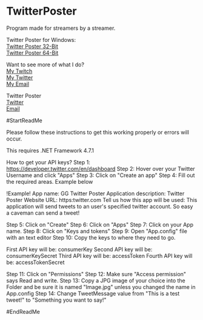 # TwitterPoster
Program made for streamers by a streamer.

Twitter Poster for Windows:
<br><a href="https://github.com/GlobalGamer2015/TwitterPoster/tree/Windows-32-Bit">Twitter Poster 32-Bit</a>
<br><a href="https://github.com/GlobalGamer2015/TwitterPoster/tree/Windows-64-Bit">Twitter Poster 64-Bit</a>

Want to see more of what I do?
<br><a href="https://www.twitch.tv/gg2015">My Twitch</a>
<br><a href="https://twitter.com/GlobalGamer2015">My Twitter</a>
<br><a href="Inquiry.GlobalGamer2015@gmail.com">My Email</a>

Twitter Poster
<br><a href="https://twitter.com/PosterTwittter">Twitter</a>
<br><a href="TwitterPosterProgram@gmail.com">Email</a>

#StartReadMe

Please follow these instructions to get this working properly or errors will occur.

This requires .NET Framework 4.7.1

How to get your API keys?
Step 1: https://developer.twitter.com/en/dashboard
Step 2: Hover over your Twitter Username and click "Apps"
Step 3: Click on "Create an app"
Step 4: Fill out the required areas. Example below

!Example!
App name: GG Twitter Poster
Application description: Twitter Poster
Website URL: https:twitter.com
Tell us how this app will be used: This application will send tweets to an user's specified twitter account. So easy a caveman can send a tweet!

Step 5: Click on "Create"
Step 6: Click on "Apps"
Step 7: Click on your App name.
Step 8: Click on "Keys and tokens"
Step 9: Open "App.config" file with an text editor
Step 10: Copy the keys to where they need to go.

First API key will be: consumerKey
Second API key will be: consumerKeySecret
Third API key will be: accessToken
Fourth API key will be: accessTokenSecret

Step 11: Click on "Permissions"
Step 12: Make sure "Access permission" says Read and write.
Step 13: Copy a JPG image of your choice into the Folder and be sure it is named "Image.jpg" unless you changed the name in App.config
Step 14: Change TweetMessage value from "This is a test tweet!" to "Something you want to say!"

#EndReadMe
